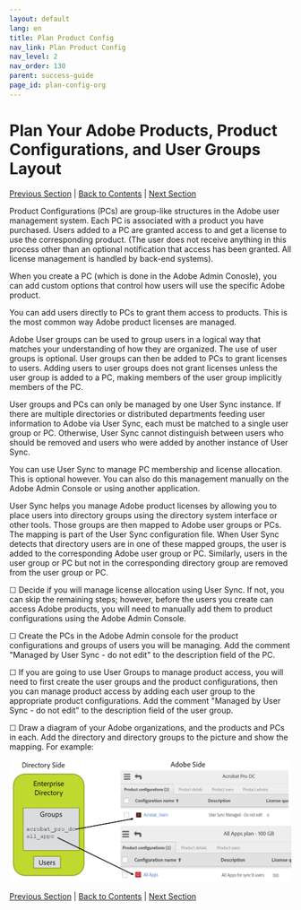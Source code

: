 ```yaml
---
layout: default
lang: en
title: Plan Product Config
nav_link: Plan Product Config
nav_level: 2
nav_order: 130
parent: success-guide
page_id: plan-config-org
---
```


# Plan Your Adobe Products, Product Configurations, and User Groups Layout

[Previous Section](layout_orgs.md) \| [Back to Contents](index.md) \| [Next Section](decide_deletion_policy.md)

Product Configurations (PCs) are group-like structures in the Adobe user management system.  Each PC is associated with a product you have purchased.  Users added to a PC are granted access to and get a license to use the corresponding product.  (The user does not receive anything in this process other than an optional notification that access has been granted.  All license management is handled by back-end systems).

When you create a PC (which is done in the Adobe Admin Conosle), you can add custom options that control how users will use the specific Adobe product.

You can add users directly to PCs to grant them access to products.  This is the most common way Adobe product licenses are managed.

Adobe User groups can be used to group users in a logical way that matches your understanding of how they are organized.  The use of user groups is optional.  User groups can then be added to PCs to grant licenses to users.  Adding users to user groups does not grant licenses unless the user group is added to a PC, making members of the user group implicitly members of the PC.


User groups and PCs can only be managed by one User Sync instance.  If there are multiple directories or distributed departments feeding user information to Adobe via User Sync, each must be matched to a single user group or PC.  Otherwise, User Sync cannot distinguish between users who should be removed and users who were added by another instance of User Sync.

You can use User Sync to manage PC membership and license allocation.  This is optional however.  You can also do this management manually on the Adobe Admin Console or using another application.

User Sync helps you manage Adobe product licenses by allowing you to place users into directory groups using the directory system interface or other tools.  Those groups are then mapped to Adobe user groups or PCs.  The mapping is part of the User Sync configuration file.  When User Sync detects that directory users are in one of these mapped groups, the user is added to the corresponding Adobe user group or PC.  Similarly, users in the user group or PC but not in the corresponding directory group are removed from the user group or PC.

&#9744; Decide if you will manage license allocation using User Sync.  If not, you can skip the remaining steps; however, before the users you create can access Adobe products, you will need to manually add them to product configurations using the Adobe Admin Console. 

&#9744; Create the PCs in the Adobe Admin console for the product configurations and groups of users you will be managing.  Add the comment "Managed by User Sync - do not edit" to the description field of the PC.

&#9744; If you are going to use User Groups to manage product access, you will need to first create the user groups and the product configurations, then you can manage product access by adding each user group to the appropriate product configurations. Add the comment "Managed by User Sync - do not edit" to the description field of the user group.


&#9744; Draw a diagram of your Adobe organizations, and the products and PCs in each.  Add the directory and directory groups to the picture and show the mapping.  For example:

![img](images/layout_products_map.png)





[Previous Section](layout_orgs.md) \| [Back to Contents](index.md) \| [Next Section](decide_deletion_policy.md)

